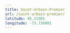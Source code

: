 ```yaml
---
title: Saint-Urbain-Premier
url: /saint-urbain-premier/
latitude: 45.21905
longitude: -73.736801
---
```

